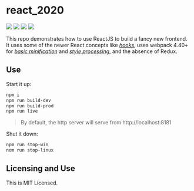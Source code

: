 # react_2020

[![](https://img.shields.io/badge/React-16.13.0-orange.svg)](https://reactjs.org) [![](https://img.shields.io/badge/webpack-4.42.0-black.svg)](https://webpack.js.org) [![](https://img.shields.io/badge/Node.js-13.8.0-yellowgreen.svg)](https://nodejs.org/en/) [![](https://img.shields.io/badge/LICENSE-MIT-green.svg)](./LICENSE)

This repo demonstrates how to use ReactJS to build a fancy new frontend. It uses some of the newer React concepts like [*hooks*](https://reactjs.org/docs/hooks-intro.html), uses webpack 4.40+ for [*basic minification*](https://webpack.js.org/plugins/uglifyjs-webpack-plugin/) and [*style processing*](https://webpack.js.org/plugins/mini-css-extract-plugin/), and the absence of Redux.

## Use

Start it up:

```BASH
npm i
npm run build-dev
npm run build-prod
npm run live
```

> By default, the http server will serve from http://localhost:8181

Shut it down:

```BASH
npm run stop-win
nom run stop-linux
```

## Licensing and Use

This is MIT Licensed.


